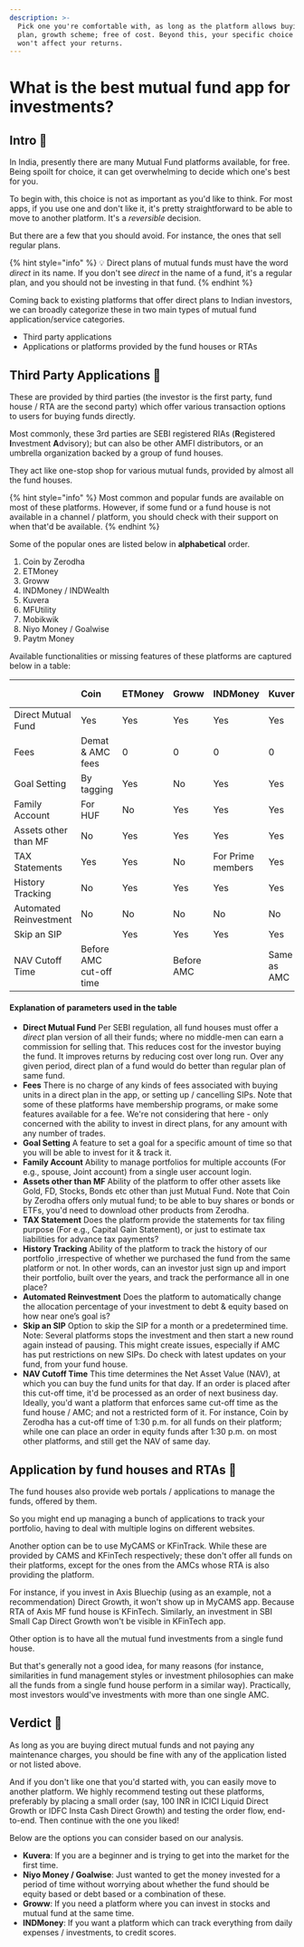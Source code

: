 ```yaml
---
description: >-
  Pick one you're comfortable with, as long as the platform allows buying direct
  plan, growth scheme; free of cost. Beyond this, your specific choice of app
  won't affect your returns.
---
```


# What is the best mutual fund app for investments?

## Intro 💫

In India, presently there are many Mutual Fund platforms available, for free. Being spoilt for choice, it can get overwhelming to decide which one's best for you.

To begin with, this choice is not as important as you'd like to think. For most apps, if you use one and don't like it, it's pretty straightforward to be able to move to another platform. It's a _reversible_ decision.

But there are a few that you should avoid. For instance, the ones that sell regular plans.

{% hint style="info" %}
💡 Direct plans of mutual funds must have the word _direct_ in its name. If you don't see _direct_ in the name of a fund, it's a regular plan, and you should not be investing in that fund.
{% endhint %}

Coming back to existing platforms that offer direct plans to Indian investors, we can broadly categorize these in two main types of mutual fund application/service categories.

* Third party applications
* Applications or platforms provided by the fund houses or RTAs

## Third Party Applications 🥉

These are provided by third parties \(the investor is the first party, fund house / RTA are the second party\) which offer various transaction options to users for buying funds directly.

Most commonly, these 3rd parties are SEBI registered RIAs \(**R**egistered **I**nvestment **A**dvisory\); but can also be other AMFI distributors, or an umbrella organization backed by a group of fund houses.  
  
They act like one-stop shop for various mutual funds, provided by almost all the fund houses. 

{% hint style="info" %}
Most common and popular funds are available on most of these platforms. However, if some fund or a fund house is not available in a channel / platform, you should check with their support on when that'd be available.
{% endhint %}

Some of the popular ones are listed below in **alphabetical** order.

1. Coin by Zerodha
2. ETMoney
3. Groww
4. INDMoney / INDWealth
5. Kuvera
6. MFUtility
7. Mobikwik
8. Niyo Money / Goalwise
9. Paytm Money

Available functionalities or missing features of these platforms are captured below in a table:

|  | Coin | ETMoney | Groww | INDMoney | Kuvera | MFUtility | Mobikwik | Niyo Money | Paytm Money |
| :--- | :--- | :--- | :--- | :--- | :--- | :--- | :--- | :--- | :--- |
| Direct Mutual Fund | Yes | Yes | Yes | Yes | Yes | Yes | Yes | Yes | Yes |
| Fees | Demat & AMC fees | 0 | 0 | 0 | 0 | 0 | 0 | 0 | 0 |
| Goal Setting | By tagging | Yes | No | Yes | Yes | No | No | Yes | Yes |
| Family Account | For HUF | No | Yes | Yes | Yes | Limited | No | No | No |
| Assets other than MF | No | Yes | Yes | Yes | Yes | No | Yes | Yes | Yes |
| TAX Statements | Yes | Yes | No | For Prime members | Yes | No | No | Yes | Yes |
| History Tracking | No | Yes | Yes | Yes | Yes | Yes | No | Yes | Yes |
| Automated Reinvestment | No | No | No | No | No | No | No | Yes | No |
| Skip an SIP |  | Yes | Yes | Yes | Yes | Yes | Yes | Yes | Yes |
| NAV Cutoff Time | Before AMC cut-off time |  | Before AMC |  | Same as AMC | Same as AMC |  |  | Same as AMC |



#### Explanation of parameters used in the table

* **Direct Mutual Fund**  Per SEBI regulation, all fund houses must offer a _direct_ plan version of all their funds; where no middle-men can earn a commission for selling that. This reduces cost for the investor buying the fund. It improves returns by reducing cost over long run.  Over any given period, direct plan of a fund would do better than regular plan of same fund. 
* **Fees**   There is no charge of any kinds of fees associated with buying units in a direct plan in the app, or setting up / cancelling SIPs.  Note that some of these platforms have membership programs, or make some features available for a fee. We're not considering that here - only concerned with the ability to invest in direct plans, for any amount with any number of trades. 
* **Goal Setting**  A feature to set a goal for a specific amount of time so that you will be able to invest for it & track it. 
* **Family Account**  Ability to manage portfolios for multiple accounts \(For e.g., spouse, Joint account\) from a single user account login. 
* **Assets other than MF**  Ability of the platform to offer other assets like Gold, FD, Stocks, Bonds etc other than just Mutual Fund.  Note that Coin by Zerodha offers only mutual fund; to be able to buy shares or bonds or ETFs, you'd need to download other products from Zerodha. 
* **TAX Statement**  Does the platform provide the statements for tax filing purpose \(For e.g., Capital Gain Statement\), or just to estimate tax liabilities for advance tax payments? 
* **History Tracking**  Ability of the platform to track the history of our portfolio ,irrespective of whether we purchased the fund from the same platform or not. In other words, can an investor just sign up and import their portfolio, built over the years, and track the performance all in one place? 
* **Automated Reinvestment**   Does the platform to automatically change the allocation percentage of your investment to debt & equity based on how near one’s goal is? 
* **Skip an SIP**  Option to skip the SIP for a month or a predetermined time.  Note: Several platforms stops the investment and then start a new round again instead of pausing. This might create issues, especially if AMC has put restrictions on new SIPs. Do check with latest updates on your fund, from your fund house. 
* **NAV Cutoff Time**  This time determines the Net Asset Value \(NAV\), at which you can buy the fund units for that day. If an order is placed after this cut-off time, it'd be processed as an order of next business day.  Ideally, you'd want a platform that enforces same cut-off time as the fund house / AMC; and not a restricted form of it.  For instance, Coin by Zerodha has a cut-off time of 1:30 p.m. for all funds on their platform; while one can place an order in equity funds after 1:30 p.m. on most other platforms, and still get the NAV of same day.

## Application by fund houses and RTAs 🥝

The fund houses also provide web portals / applications to manage the funds, offered by them.   
  
So you might end up managing a bunch of applications to track your portfolio, having to deal with multiple logins on different websites.

Another option can be to use MyCAMS or KFinTrack. While these are provided by CAMS and KFinTech respectively; these don't offer all funds on their platforms, except for the ones from the AMCs whose RTA is also providing the platform.  
  
For instance, if you invest in Axis Bluechip \(using as an example, not a recommendation\) Direct Growth, it won't show up in MyCAMS app. Because RTA of Axis MF fund house is KFinTech. Similarly, an investment in SBI Small Cap Direct Growth won't be visible in KFinTech app.  
  
Other option is to have all the mutual fund investments from a single fund house.  
  
But that's generally not a good idea, for many reasons  \(for instance, similarities in fund management styles or investment philosophies can make all the funds from a single fund house perform in a similar way\). Practically, most investors would've investments with more than one single AMC.

## Verdict 🎎

As long as you are buying direct mutual funds and not paying any maintenance charges, you should be fine with any of the application listed or not listed above.

And if you don't like one that you'd started with, you can easily move to another platform. We highly recommend testing out these platforms, preferably by placing a small order \(say, 100 INR in ICICI Liquid Direct Growth or IDFC Insta Cash Direct Growth\) and testing the order flow, end-to-end. Then continue with the one you liked!  
  
Below are the options you can consider based on our analysis.

* **Kuvera**: If you are a beginner and is trying to get into the market for the first time.
* **Niyo Money / Goalwise**: Just wanted to get the money invested for a period of time without worrying about whether the fund should be equity based or debt based or a combination of these.
* **Groww**: If you need a platform where you can invest in stocks and mutual fund at the same time.
* **INDMoney**: If you want a platform which can track everything from daily expenses / investments, to  credit scores.

